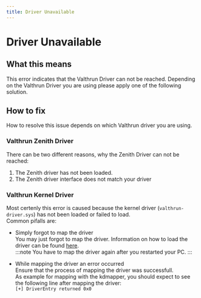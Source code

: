 ```yaml
---
title: Driver Unavailable
---
```


# Driver Unavailable

## What this means

This error indicates that the Valthrun Driver can not be reached.
Depending on the Valthrun Driver you are using please apply one of the following solution.

## How to fix

How to resolve this issue depends on which Valthrun driver you are using.

### Valthrun Zenith Driver

There can be two different reasons, why the Zenith Driver can not be reached:

1. The Zenith driver has not been loaded.
2. The Zenith driver interface does not match your driver

### Valthrun Kernel Driver

Most certenly this error is caused because the kernel driver (`valthrun-driver.sys`) has not been loaded or failed to load.  
Common pifalls are:

- Simply forgot to map the driver  
  You may just forgot to map the driver. Information on how to load the driver can be found [here](../../getting-started/driver).  
  :::note
  You have to map the driver again after you restarted your PC.
  :::

- While mapping the driver an error occurred  
  Ensure that the process of mapping the driver was successfull.  
  As example for mapping with the kdmapper, you should expect to see the following line after mapping the driver:  
  `[+] DriverEntry returned 0x0`

